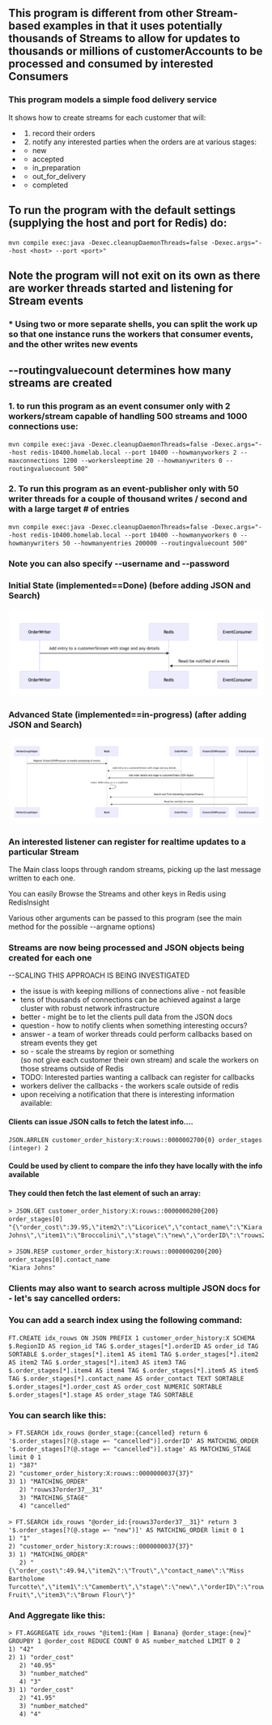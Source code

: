 ## This program is different from other Stream-based examples in that it uses potentially thousands  of Streams to allow for updates to thousands or millions of customerAccounts to be processed and consumed by interested Consumers 
### This program models a simple food delivery service
It shows how to create streams for each customer that will:
* 1) record their orders
* 2) notify any interested parties when the orders are at various stages:
*  - new
*  - accepted
*  - in_preparation
*  - out_for_delivery
*  - completed

## To run the program with the default settings (supplying the host and port for Redis) do:
```
mvn compile exec:java -Dexec.cleanupDaemonThreads=false -Dexec.args="--host <host> --port <port>"
```
## Note the program will not exit on its own as there are worker threads started and listening for Stream events

### * Using two or more separate shells, you can split the work up so that one instance runs the workers that consumer events, and the other writes new events

## --routingvaluecount determines how many streams are created
### 1. to run this program as an event consumer only with 2 workers/stream capable of handling 500 streams and 1000 connections use:
``` 
mvn compile exec:java -Dexec.cleanupDaemonThreads=false -Dexec.args="--host redis-10400.homelab.local --port 10400 --howmanyworkers 2 --maxconnections 1200 --workersleeptime 20 --howmanywriters 0 --routingvaluecount 500"
```

### 2. To run this program as an event-publisher only with 50 writer threads for a couple of thousand writes / second and with a large target # of entries

```
mvn compile exec:java -Dexec.cleanupDaemonThreads=false -Dexec.args="--host redis-10400.homelab.local --port 10400 --howmanyworkers 0 --howmanywriters 50 --howmanyentries 200000 --routingvaluecount 500"
```
### Note you can also specify --username and --password

### Initial State (implemented==Done) (before adding JSON and Search)
![initialWorkflow](./initialWorkflow.png)
### Advanced State (implemented==in-progress) (after adding JSON and Search)
![advancedWorkflow](./advancedWorkflow.png)


### An interested listener can register for realtime updates to a particular Stream

The Main class loops through random streams, picking up the last message written to each one.

You can easily Browse the Streams and other keys in Redis using RedisInsight

Various other arguments can be passed to this program (see the main method for the possible --argname options)

### Streams are now being processed and JSON objects being created for each one
--SCALING THIS APPROACH IS BEING INVESTIGATED
* the issue is with keeping millions of connections alive - not feasible
* tens of thousands of connections can be achieved against a large cluster with
robust network infrastructure
* better - might be to let the clients pull data from the JSON docs
* question - how to notify clients when something interesting occurs?
* answer - a team of worker threads could perform callbacks based on stream events they get
* so - scale the streams by region or something  
  (so not give each customer their own stream)
  and scale the workers on those streams outside of Redis
* TODO: Interested parties wanting a callback can register for callbacks
* workers deliver the callbacks - the workers scale outside of redis
* upon receiving a notification that there is interesting information available:

#### Clients can issue JSON calls to fetch the latest info....
```
JSON.ARRLEN customer_order_history:X:rouws::0000002700{0} order_stages
(integer) 2
```
#### Could be used by client to compare the info they have locally with the info available
#### They could then fetch the last element of such an array:
```
> JSON.GET customer_order_history:X:rouws::0000000200{200} order_stages[0]
"{\"order_cost\":39.95,\"item2\":\"Licorice\",\"contact_name\":\"Kiara Johns\",\"item1\":\"Broccolini\",\"stage\":\"new\",\"orderID\":\"rouws200order200__2\",\"item3\":\"Kudzu\"}"

> JSON.RESP customer_order_history:X:rouws::0000000200{200} order_stages[0].contact_name
"Kiara Johns"
```

### Clients may also want to search across multiple JSON docs for - let's say cancelled orders:
### You can add a search index using the following command:
``` 
FT.CREATE idx_rouws ON JSON PREFIX 1 customer_order_history:X SCHEMA $.RegionID AS region_id TAG $.order_stages[*].orderID AS order_id TAG SORTABLE $.order_stages[*].item1 AS item1 TAG $.order_stages[*].item2 AS item2 TAG $.order_stages[*].item3 AS item3 TAG $.order_stages[*].item4 AS item4 TAG $.order_stages[*].item5 AS item5 TAG $.order_stages[*].contact_name AS order_contact TEXT SORTABLE $.order_stages[*].order_cost AS order_cost NUMERIC SORTABLE $.order_stages[*].stage AS order_stage TAG SORTABLE
```

### You can search like this:

```
> FT.SEARCH idx_rouws @order_stage:{cancelled} return 6 '$.order_stages[?(@.stage =~ "cancelled")].orderID' AS MATCHING_ORDER '$.order_stages[?(@.stage =~ "cancelled")].stage' AS MATCHING_STAGE limit 0 1
1) "387"
2) "customer_order_history:X:rouws::0000000037{37}"
3) 1) "MATCHING_ORDER"
   2) "rouws37order37__31"
   3) "MATCHING_STAGE"
   4) "cancelled"

> FT.SEARCH idx_rouws "@order_id:{rouws37order37__31}" return 3 '$.order_stages[?(@.stage =~ "new")]' AS MATCHING_ORDER limit 0 1
1) "1"
2) "customer_order_history:X:rouws::0000000037{37}"
3) 1) "MATCHING_ORDER"
   2) "{\"order_cost\":49.94,\"item2\":\"Trout\",\"contact_name\":\"Miss Bartholome Turcotte\",\"item1\":\"Camembert\",\"stage\":\"new\",\"orderID\":\"rouws37order37__3\",\"item4\":\"Kiwi Fruit\",\"item3\":\"Brown Flour\"}"
```
### And Aggregate like this:
``` 
> FT.AGGREGATE idx_rouws "@item1:{Ham | Banana} @order_stage:{new}" GROUPBY 1 @order_cost REDUCE COUNT 0 AS number_matched LIMIT 0 2
1) "42"
2) 1) "order_cost"
   2) "40.95"
   3) "number_matched"
   4) "3"
3) 1) "order_cost"
   2) "41.95"
   3) "number_matched"
   4) "4"
```



